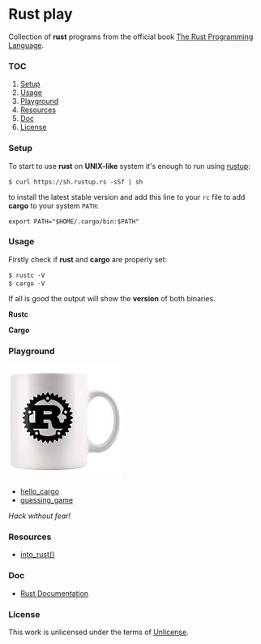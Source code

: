 # **Rust play**

Collection of **rust** programs from the official book [The Rust Programming Language](https://doc.rust-lang.org/book/index.html).

### **TOC**

1. [Setup](#setup)
2. [Usage](#usage)
3. [Playground](#playground)
4. [Resources](#resources)
5. [Doc](#doc)
6. [License](#license)

### **Setup**

To start to use **rust** on **UNIX-like** system it's enough to run using [rustup](https://rustup.rs/):

```shell
$ curl https://sh.rustup.rs -sSf | sh
```

to install the latest stable version and add this line to your `rc` file
to add **cargo** to your system `PATH`:

```shell
export PATH="$HOME/.cargo/bin:$PATH"
```

### **Usage**

Firstly check if **rust** and **cargo** are properly set:

```shell
$ rustc -V
$ cargo -V
```

If all is good the output will show the **version** of both binaries.

**Rustc**

**Cargo**

### **Playground**

![cup](img/cup.jpg)

+ [hello_cargo](hello_cargo)
+ [guessing_game](guessing_game)

_Hack without fear!_

### **Resources**

+ [into_rust()](http://intorust.com/)

### **Doc**

+ [Rust Documentation](https://doc.rust-lang.org/)

### **License**

This work is unlicensed under the terms of [Unlicense](http://unlicense.org/).
